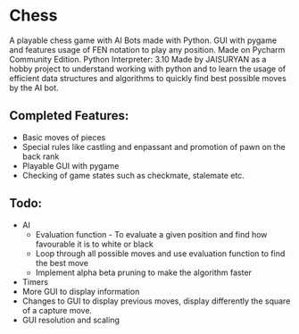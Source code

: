 # Chess
A playable chess game with AI Bots made with Python. GUI with pygame and features usage of FEN notation to play any position.
Made on Pycharm Community Edition. Python Interpreter: 3.10
Made by JAISURYAN as a hobby project to understand working with python and to learn the usage of efficient data structures and algorithms to quickly find best possible moves by the AI bot.


## Completed Features:
* Basic moves of pieces
* Special rules like castling and enpassant and promotion of pawn on the back rank
* Playable GUI with pygame
* Checking of game states such as checkmate, stalemate etc.


## Todo:
* AI
  * Evaluation function - To evaluate a given position and find how favourable it is to white or black
  * Loop through all possible moves and use evaluation function to find the best move
  * Implement alpha beta pruning to make the algorithm faster
* Timers
* More GUI to display information
* Changes to GUI to display previous moves, display differently the square of a capture move.
* GUI resolution and scaling
